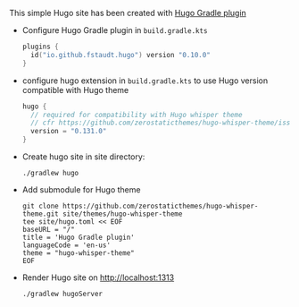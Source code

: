 This simple Hugo site has been created with [Hugo Gradle plugin](https://plugins.gradle.org/plugin/io.github.fstaudt.hugo)

- Configure Hugo Gradle plugin in `build.gradle.kts`
  ```kotlin
  plugins {
    id("io.github.fstaudt.hugo") version "0.10.0"
  }
  ```

- configure hugo extension in `build.gradle.kts` to use Hugo version compatible with Hugo theme
    ```kotlin
    hugo {
      // required for compatibility with Hugo whisper theme
      // cfr https://github.com/zerostaticthemes/hugo-whisper-theme/issues/43
      version = "0.131.0"
    }
    ```

- Create hugo site in site directory:
  ```shell
  ./gradlew hugo
  ```

- Add submodule for Hugo theme
  ```shell
  git clone https://github.com/zerostaticthemes/hugo-whisper-theme.git site/themes/hugo-whisper-theme
  tee site/hugo.toml << EOF
  baseURL = "/"
  title = 'Hugo Gradle plugin'
  languageCode = 'en-us'
  theme = "hugo-whisper-theme"
  EOF
  ```

- Render Hugo site on [http://localhost:1313](http://localhost:1313)
  ```shell
  ./gradlew hugoServer
  ```
